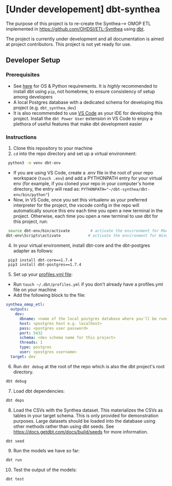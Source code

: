 # [Under developement] dbt-synthea
The purpose of this project is to re-create the Synthea--> OMOP ETL implemented in https://github.com/OHDSI/ETL-Synthea using [dbt](https://github.com/dbt-labs/dbt-core).

The project is currently under development and all documentation is aimed at project contributors.  This project is not yet ready for use.

## Developer Setup

### Prerequisites
- See [here](https://docs.getdbt.com/docs/core/pip-install) for OS & Python requirements.  It is *highly* recommended to install dbt using `pip`, not homebrew, to ensure consistency of setup among developers
- A local Postgres database with a dedicated schema for developing this project (e.g. `dbt_synthea_dev`)
- It is also recommended to use [VS Code](https://code.visualstudio.com/) as your IDE for developing this project.  Install the `dbt Power User` extension in VS Code to enjoy a plethora of useful features that make dbt development easier

### Instructions
 1. Clone this repository to your machine
 2. `cd` into the repo directory and set up a virtual environment:
 ```bash
  python3 -m venv dbt-env
 ```
 - If you are using VS Code, create a .env file in  the root of your repo workspace (`touch .env`) and add a PYTHONPATH entry for your virtual env (for example, if you cloned your repo in your computer's home directory, the entry will read as: `PYTHONPATH="~/dbt-synthea/dbt-env/bin/python"`)
 - Now, in VS Code, once you set this virtualenv as your preferred interpreter for the project, the vscode config in the repo will automatically source this env each time you open a new terminal in the project.  Otherwise, each time you open a new terminal to use dbt for this project, run:
```bash
 source dbt-env/bin/activate         # activate the environment for Mac and Linux OR
dbt-env\Scripts\activate            # activate the environment for Windows
```
 4. In your virtual environment, install dbt-core and the dbt-postgres adapter as follows:
```bash
 pip3 install dbt-core==1.7.4
 pip3 install dbt-postgres==1.7.4
```

 5. Set up your [profiles.yml file](https://docs.getdbt.com/docs/core/connect-data-platform/profiles.yml):
   - Run `touch ~/.dbt/profiles.yml` if you don't already have a profiles.yml file on your machine
   - Add the following block to the file:
```yaml
synthea_omop_etl:
  outputs:
    dev:
      dbname: <name of the local postgres database where you'll be running this project>
      host: <postgres host e.g. localhost>
      pass: <postgres user password>
      port: 5432
      schema: <dev schema name for this project>
      threads: 1
      type: postgres
      user: <postgres username>
  target: dev
```

 6. Run `dbt debug` at the root of the repo which is also the dbt project's root directory.

```bash
dbt debug
```
 7. Load dbt dependencies:
```bash
dbt deps
```

 8. Load the CSVs with the Synthea dataset. This materializes the CSVs as tables in your target schema.
 This is only provided for demonstration purposes.
 Large datasets should be loaded into the database using other methods rather than using dbt seeds.
 See https://docs.getdbt.com/docs/build/seeds for more information.
```bash
dbt seed
```

 9. Run the models we have so far:
```bash
dbt run
```

 10. Test the output of the models:
```bash
dbt test
```
